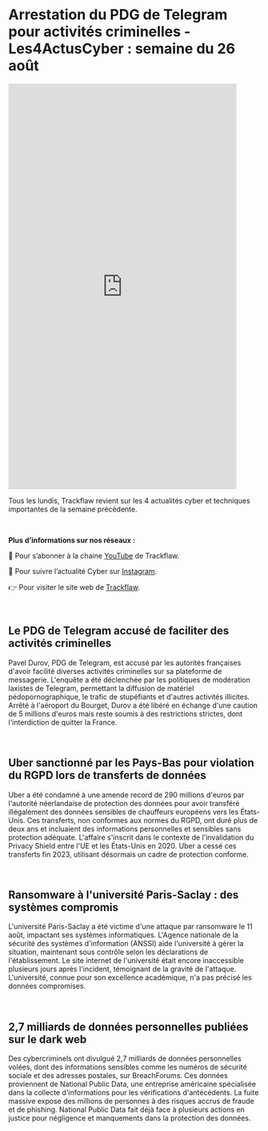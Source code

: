 # Arrestation du PDG de Telegram pour activités criminelles - Les4ActusCyber : semaine du 26 août

    
<div class="flex-container">
   <div class="flex-items">
   <iframe width="456" height="811" src="https://www.youtube.com/embed/AJ6SPQW6hGY" title="Arrestation du PDG de Telegram pour activités criminelles - #Les4ActusCyber : semaine du 26 août" frameborder="0" allow="accelerometer; autoplay; clipboard-write; encrypted-media; gyroscope; picture-in-picture; web-share" allowfullscreen></iframe>
   </div>

   <div class="flex-items">
      <p>Tous les lundis, Trackflaw revient sur les 4 actualités cyber et techniques importantes de la semaine précédente.</p>
      <br>
      <p><strong>Plus d’informations sur nos réseaux :</strong></p>
      <p>🔴 Pour s’abonner à la chaine <a href="https://www.youtube.com/@trackflaw" target="_blank" rel="noopener noreffer ">YouTube</a> de Trackflaw.</p>
      <p>📸 Pour suivre l’actualité Cyber sur <a href="https://www.instagram.com/trackflaw/" target="_blank" rel="noopener noreffer ">Instagram</a>.</p>
      <p>👉 Pour visiter le site web de <a href="https://trackflaw.com" target="_blank" rel="noopener noreffer ">Trackflaw</a>.</p>
   </div>
</div>

    
<br>

## Le PDG de Telegram accusé de faciliter des activités criminelles

Pavel Durov, PDG de Telegram, est accusé par les autorités françaises d'avoir facilité diverses activités criminelles sur sa plateforme de messagerie. L'enquête a été déclenchée par les politiques de modération laxistes de Telegram, permettant la diffusion de matériel pédopornographique, le trafic de stupéfiants et d'autres activités illicites.
Arrêté à l'aéroport du Bourget, Durov a été libéré en échange d'une caution de 5 millions d'euros mais reste soumis à des restrictions strictes, dont l'interdiction de quitter la France.



<br>

## Uber sanctionné par les Pays-Bas pour violation du RGPD lors de transferts de données

Uber a été condamné à une amende record de 290 millions d'euros par l'autorité néerlandaise de protection des données pour avoir transféré illégalement des données sensibles de chauffeurs européens vers les États-Unis. Ces transferts, non conformes aux normes du RGPD, ont duré plus de deux ans et incluaient des informations personnelles et sensibles sans protection adéquate.
L'affaire s'inscrit dans le contexte de l'invalidation du Privacy Shield entre l'UE et les États-Unis en 2020. Uber a cessé ces transferts fin 2023, utilisant désormais un cadre de protection conforme.



<br>

## Ransomware à l'université Paris-Saclay : des systèmes compromis

L'université Paris-Saclay a été victime d'une attaque par ransomware le 11 août, impactant ses systèmes informatiques. L'Agence nationale de la sécurité des systèmes d'information (ANSSI) aide l'université à gérer la situation, maintenant sous contrôle selon les déclarations de l'établissement.
Le site internet de l'université était encore inaccessible plusieurs jours après l'incident, témoignant de la gravité de l'attaque. L'université, connue pour son excellence académique, n'a pas précisé les données compromises.


<br>

## 2,7 milliards de données personnelles publiées sur le dark web

Des cybercriminels ont divulgué 2,7 milliards de données personnelles volées, dont des informations sensibles comme les numéros de sécurité sociale et des adresses postales, sur BreachForums. Ces données proviennent de National Public Data, une entreprise américaine spécialisée dans la collecte d'informations pour les vérifications d'antécédents.
La fuite massive expose des millions de personnes à des risques accrus de fraude et de phishing. National Public Data fait déjà face à plusieurs actions en justice pour négligence et manquements dans la protection des données.


